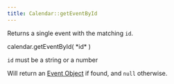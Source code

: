 ```yaml
---
title: Calendar::getEventById
---
```


Returns a single event with the matching `id`.

<div class='spec' markdown='1'>
calendar.getEventById( *id* )
</div>

`id` must be a string or a number

Will return an [Event Object](event-object) if found, and `null` otherwise.
